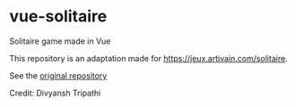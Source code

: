 # vue-solitaire
Solitaire game made in Vue

This repository is an adaptation made for https://jeux.artivain.com/solitaire.

See the [original repository](https://github.com/silent-lad/VueSolitaire)

Credit: Divyansh Tripathi